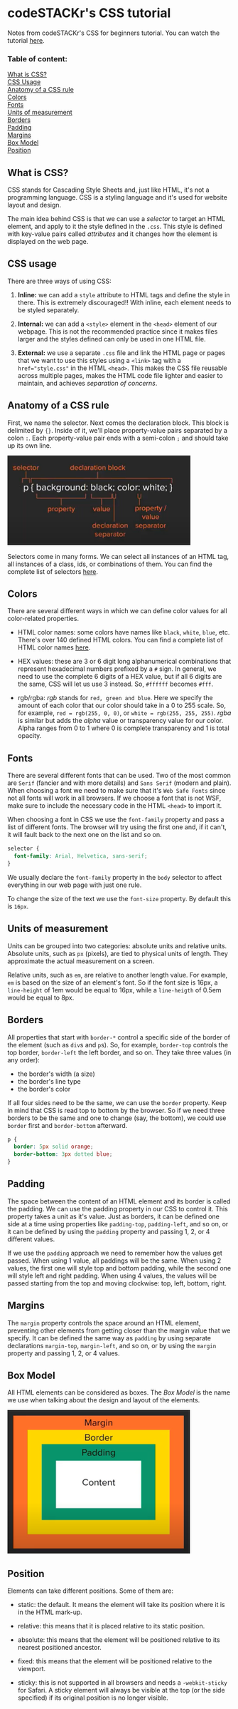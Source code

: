 # codeSTACKr's CSS tutorial

Notes from codeSTACKr's CSS for beginners tutorial. You can watch the tutorial [here](https://www.youtube.com/watch?v=Tfjd5yzCaxk).

### Table of content:

[What is CSS?](#what-is-css)  
[CSS Usage](#css-usage)  
[Anatomy of a CSS rule](#anatomy-of-a-css-rule)  
[Colors](#colors)  
[Fonts](#fonts)  
[Units of measurement](#units-of-measurement)  
[Borders](#borders)  
[Padding](#padding)  
[Margins](#margins)  
[Box Model](#box-model)  
[Position](#position)

## What is CSS?

CSS stands for Cascading Style Sheets and, just like HTML, it's not a programming language. CSS is a styling language and it's used for website layout and design.

The main idea behind CSS is that we can use a *selector* to target an HTML element, and apply to it the style defined in the `.css`. This style is defined with key-value pairs called *attributes* and it changes how the element is displayed on the web page.

## CSS usage

There are three ways of using CSS:

1. **Inline:** we can add a `style` attribute to HTML tags and define the style in there. This is extremely discouraged!! With inline, each element needs to be styled separately.

2. **Internal:** we can add a `<style>` element in the `<head>` element of our webpage. This is not the recommended practice since it makes files larger and the styles defined can only be used in one HTML file.

3. **External:** we use a separate `.css` file and link the HTML page or pages that we want to use this styles using a `<link>` tag with a `href="style.css"` in the HTML `<head>`. This makes the CSS file reusable across multiple pages, makes the HTML code file lighter and easier to maintain, and achieves *separation of concerns*.

## Anatomy of a CSS rule

First, we name the selector. Next comes the declaration block. This block is delimited by `{}`. Inside of it, we'll place property-value pairs separated by a colon `:`. Each property-value pair ends with a semi-colon `;` and should take up its own line. 

![](img/css-selector-anatomy.png)

Selectors come in many forms. We can select all instances of an HTML tag, all instances of a class, ids, or combinations of them. You can find the complete list of selectors [here](https://www.w3schools.com/cssref/css_selectors.asp).

## Colors

There are several different ways in which we can define color values for all color-related properties.

- HTML color names: some colors have names like `black`, `white`, `blue`, etc. There's over 140 defined HTML colors. You can find a complete list of HTML color names [here](https://www.codestackr.com/blog/html-color-names/).

- HEX values: these are 3 or 6 digit long alphanumerical combinations that represent hexadecimal numbers prefixed by a `#` sign. In general, we need to use the complete 6 digits of a HEX value, but if all 6 digits are the same, CSS will let us use 3 instead. So, `#ffffff` becomes `#fff`.

- rgb/rgba: *rgb* stands for `red, green and blue`. Here we specify the amount of each color that our color should take in a 0 to 255 scale. So, for example, `red = rgb(255, 0, 0)`, or `white = rgb(255, 255, 255)`. *rgba* is similar but adds the *alpha* value or transparency value for our color. Alpha ranges from 0 to 1 where 0 is complete transparency and 1 is total opacity.

## Fonts

There are several different fonts that can be used. Two of the most common are `Serif` (fancier and with more details) and `Sans Serif` (modern and plain). When choosing a font we need to make sure that it's `Web Safe Fonts` since not all fonts will work in all browsers. If we choose a font that is not WSF, make sure to include the necessary code in the HTML `<head>` to import it. 

When choosing a font in CSS we use the `font-family` property and pass a list of different fonts. The browser will try using the first one and, if it can't, it will fault back to the next one on the list and so on.

``` css
selector {
  font-family: Arial, Helvetica, sans-serif;
}
```

We usually declare the `font-family` property in the `body` selector to affect everything in our web page with just one rule.

To change the size of the text we use the `font-size` property. By default this is `16px`.

## Units of measurement

Units can be grouped into two categories: absolute units and relative units. Absolute units, such as `px` (pixels), are tied to physical units of length. They approximate the actual measurement on a screen.

Relative units, such as `em`, are relative to another length value. For example, `em` is based on the size of an element's font. So if the font size is 16px, a `line-height` of 1em would be equal to 16px, while a `line-heigth` of 0.5em would be equal to 8px.

## Borders

All properties that start with `border-*` control a specific side of the border of the element (such as `div`s and `p`s). So, for example, `border-top` controls the top border, `border-left` the left border, and so on. They take three values (in any order):

- the border's width (a size)  
- the border's line type  
- the border's color  

If all four sides need to be the same, we can use the `border` property. Keep in mind that CSS is read top to bottom by the browser. So if we need three borders to be the same and one to change (say, the bottom), we could use `border` first and `border-bottom` afterward.

``` css
p {
  border: 5px solid orange;
  border-bottom: 3px dotted blue;
}
```

## Padding

The space between the content of an HTML element and its border is called the padding. We can use the padding property in our CSS to control it. This property takes a unit as it's value. Just as borders, it can be defined one side at a time using properties like `padding-top`, `padding-left`, and so on, or it can be defined by using the `padding` property and passing 1, 2, or 4 different values.

If we use the `padding` approach we need to remember how the values get passed. When using 1 value, all paddings will be the same. When using 2 values, the first one will style top and bottom padding, while the second one will style left and right padding. When using 4 values, the values will be passed starting from the top and moving clockwise: top, left, bottom, right.

## Margins

The `margin` property controls the space around an HTML element, preventing other elements from getting closer than the margin value that we specify. It can be defined the same way as `padding` by using separate declarations `margin-top`, `margin-left`, and so on, or by using the `margin` property and passing 1, 2, or 4 values.

## Box Model

All HTML elements can be considered as boxes. The *Box Model* is the name we use when talking about the design and layout of the elements.

![](img/box-model.png)

 ## Position

Elements can take different positions. Some of them are:

- static: the default. It means the element will take its position where it is in the HTML mark-up.

- relative: this means that it is placed relative to its static position.

- absolute: this means that the element will be positioned relative to its nearest positioned ancestor.

- fixed: this means that the element will be positioned relative to the viewport.

- sticky: this is not supported in all browsers and needs a `-webkit-sticky` for Safari. A sticky element will always be visible at the top (or the side specified) if its original position is no longer visible.
